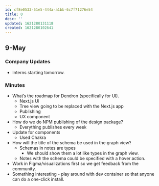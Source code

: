 ```yaml
---
id: cf8e0533-51e5-444a-a1bb-6c7f71276e54
title: 0
desc: ''
updated: 1621280131118
created: 1621280102641
---
```


## 9-May

### Company Updates

-   Interns starting tomorrow.

### Minutes

-   What’s the roadmap for Dendron (specifically for UI).
    -   Next.js UI
    -   Tree view going to be replaced with the Next.js app
    -   Publishing
    -   UX component
-   How do we do NPM publishing of the design package?
    -   Everything publishes every week
-   Update for components
    -   Used Chakra
-   How will the title of the schema be used in the graph view?
    -   Schemas in notes are types
        -   We should show them a lot like types in the graph view.
    -   Notes with the schema could be specified with a hover action.
-   Work in Figma/visualizations first so we get feedback from the community.
-   Something interesting - play around with dev container so that anyone can do a one-click install.
